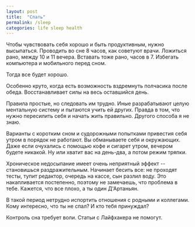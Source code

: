 ```yaml
---
layout: post
title:  "Спать"
permalink: /sleep
categories: life sleep health
---
```


Чтобы чувствовать себя хорошо и быть продуктивным, нужно высыпаться. Проводить
во сне 8 часов, как советуют врачи. Ложиться рано, между 10 и 11
вечера. Вставать тоже рано, часов в 7. Избегать компьютера и мобильного перед
сном.

Тогда все будет хорошо.

Особенно круто, когда есть возможность вздремнуть полчасика после
обеда. Восстанавливает силы на весь оставшийся день.

Правила простые, но следовать им трудно. Иные разрабатывают целую ментальную
систему и пытаются учить ей других. Правда в том, что нужно пересилить себя и
начать жить правильно. Другого способа я не знаю.

Варианты с коротким сном и судорожными попытками привестия себя утром в порядок
не работают. Вы обманываете себя и окружающих. Даже если очухались с помощью
кофе и сигарет утром, вечером будете никакой. Ну или хватит вас на день-два, а
потом режим тряпки.

Хроническое недосыпание имеет очень неприятный эффект -- становишься
раздражительным. Начинает бесить все: не проходят тесты, тупит редактор, очередь
на кассе, сын разлил воду. Это накапливается постепенно, поэтому не замечаешь,
что проблема в тебе. Кажется, что все плохо, а ты один Д'Артаньян.

В такой период нетрудно испортить отношения с родными и коллегами. Кому
интересно, что ты не спал? И кто тебя принуждал?

Контроль сна требует воли. Статьи с Лайфхакера не помогут.
